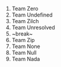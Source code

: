 1. Team Zero
1. Team Undefined
1. Team Zilch
1. Team Unresolved
1. ~break~
1. Team Zip
1. Team None
1. Team Null
1. Team Nada
